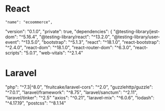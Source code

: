 # React 
    "name": "ecoommerce",
  "version": "0.1.0",
  "private": true,
  "dependencies": {
    "@testing-library/jest-dom": "^5.16.4",
    "@testing-library/react": "^13.2.0",
    "@testing-library/user-event": "^13.5.0",
    "bootstrap": "^5.1.3",
    "react": "^18.1.0",
    "react-bootstrap": "^2.4.0",
    "react-dom": "^18.1.0",
    "react-router-dom": "^6.3.0",
    "react-scripts": "5.0.1",
    "web-vitals": "^2.1.4"

# Laravel 
"php": "^7.3|^8.0",
        "fruitcake/laravel-cors": "^2.0",
        "guzzlehttp/guzzle": "^7.0.1",
        "laravel/framework": "^8.75",
        "laravel/sanctum": "^2.11",
        "laravel/tinker": "^2.5"
        "axios": "^0.21",
        "laravel-mix": "^6.0.6",
        "lodash": "^4.17.19",
        "postcss": "^8.1.14"